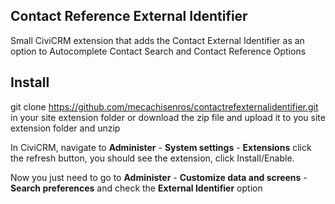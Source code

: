## Contact Reference External Identifier
Small CiviCRM extension that adds the Contact External Identifier as an option to Autocomplete Contact Search and Contact Reference Options

## Install
git clone https://github.com/mecachisenros/contactrefexternalidentifier.git in your site extension folder or download the zip file and upload it to you site extension folder and unzip

In CiviCRM, navigate to **Administer** - **System settings** - **Extensions** click the refresh button, you should see the extension, click Install/Enable.

Now you just need to go to **Administer** - **Customize data and screens** - **Search preferences** and check the **External Identifier** option
